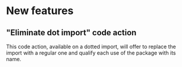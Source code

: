 # New features

## "Eliminate dot import" code action

This code action, available on a dotted import, will offer to replace
the import with a regular one and qualify each use of the package
with its name.
